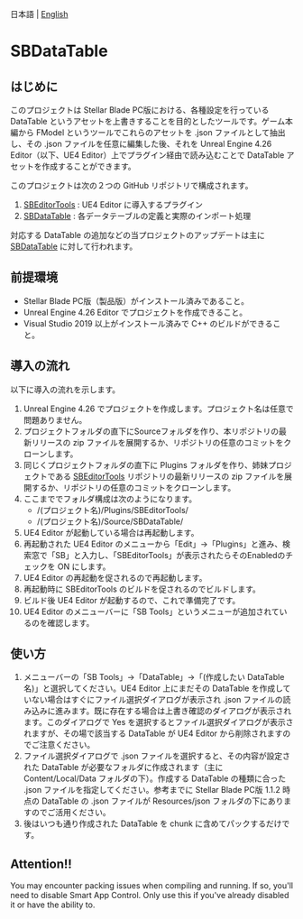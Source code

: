 日本語 | [English](../../README.md)

# SBDataTable

## はじめに

このプロジェクトは Stellar Blade PC版における、各種設定を行っている DataTable というアセットを上書きすることを目的としたツールです。ゲーム本編から FModel というツールでこれらのアセットを .json ファイルとして抽出し、その .json ファイルを任意に編集した後、それを Unreal Engine 4.26 Editor（以下、UE4 Editor）上でプラグイン経由で読み込むことで DataTable アセットを作成することができます。

このプロジェクトは次の２つの GitHub リポジトリで構成されます。

1. [SBEditorTools](https://github.com/Kiyopon46/SBEditorTools/) : UE4 Editor に導入するプラグイン
1. [SBDataTable](https://github.com/Kiyopon46/SBDataTable/) : 各データテーブルの定義と実際のインポート処理

対応する DataTable の追加などの当プロジェクトのアップデートは主に [SBDataTable](https://github.com/Kiyopon46/SBDataTable/)  に対して行われます。

## 前提環境

* Stellar Blade PC版（製品版）がインストール済みであること。
* Unreal Engine 4.26 Editor でプロジェクトを作成できること。
* Visual Studio 2019 以上がインストール済みで C++ のビルドができること。

## 導入の流れ

以下に導入の流れを示します。

1. Unreal Engine 4.26 でプロジェクトを作成します。プロジェクト名は任意で問題ありません。
1. プロジェクトフォルダの直下にSourceフォルダを作り、本リポジトリの最新リリースの zip ファイルを展開するか、リポジトリの任意のコミットをクローンします。
1. 同じくプロジェクトフォルダの直下に Plugins フォルダを作り、姉妹プロジェクトである [SBEditorTools](https://github.com/Kiyopon46/SBEditorTools/) リポジトリの最新リリースの zip ファイルを展開するか、リポジトリの任意のコミットをクローンします。
1. ここまででフォルダ構成は次のようになります。
    * /(プロジェクト名)/Plugins/SBEditorTools/
    * /(プロジェクト名)/Source/SBDataTable/
1. UE4 Editor が起動している場合は再起動します。
1. 再起動された UE4 Editor のメニューから「Edit」→「Plugins」と進み、検索窓で「SB」と入力し、「SBEditorTools」が表示されたらそのEnabledのチェックを ON にします。
1. UE4 Editor の再起動を促されるので再起動します。
1. 再起動時に SBEditorTools のビルドを促されるのでビルドします。
1. ビルド後 UE4 Editor が起動するので、これで準備完了です。
1. UE4 Editor のメニューバーに「SB Tools」というメニューが追加されているのを確認します。

## 使い方

1. メニューバーの「SB Tools」→「DataTable」→「(作成したい DataTable 名)」と選択してください。UE4 Editor 上にまだその DataTable を作成していない場合はすぐにファイル選択ダイアログが表示され .json ファイルの読み込みに進みます。既に存在する場合は上書き確認のダイアログが表示されます。このダイアログで Yes を選択するとファイル選択ダイアログが表示されますが、その場で該当する DataTable が UE4 Editor から削除されますのでご注意ください。
1. ファイル選択ダイアログで .json ファイルを選択すると、その内容が設定された DataTable が必要なフォルダに作成されます（主に Content/Local/Data フォルダの下）。作成する DataTable の種類に合った .json ファイルを指定してください。参考までに Stellar Blade PC版 1.1.2 時点の DataTable の .json ファイルが Resources/json フォルダの下にありますのでご活用ください。
1. 後はいつも通り作成された DataTable を chunk に含めてパックするだけです。

## Attention!!
You may encounter packing issues when compiling and running.  If so, you'll need to disable Smart App Control.  Only use this if you've already disabled it or have the ability to.